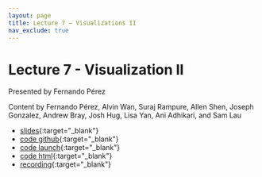 ```yaml
---
layout: page
title: Lecture 7 – Visualizations II
nav_exclude: true
---
```


# Lecture 7 - Visualization II

Presented by Fernando Pérez

Content by Fernando Pérez, Alvin Wan, Suraj Rampure, Allen Shen, Joseph Gonzalez, Andrew Bray, Josh Hug, Lisa Yan, Ani Adhikari, and Sam Lau

- [slides](https://docs.google.com/presentation/d/1ZT0m-lBpZLaLXTx0ZrYxtj8OUmV_kS22n_Kqm3UW-10/edit?usp=sharing){:target="_blank"}
- [code github](https://github.com/DS-100/fa22/tree/main/lec/lec07){:target="_blank"}
- [code launch](https://data100.datahub.berkeley.edu/hub/user-redirect/git-pull?repo=https%3A%2F%2Fgithub.com%2FDS-100%2Ffa22&branch=main&urlpath=lab%2Ftree%2Ffa22%2Flec%2Flec07%2Flec07.ipynb){:target="_blank"}
- [code html](../../resources/assets/lectures/lec07/lec07.html){:target="_blank"}
- [recording](https://bcourses.berkeley.edu/courses/1518286/external_tools/78985){:target="_blank"}

